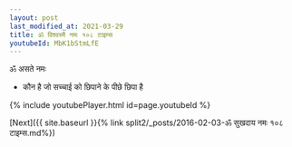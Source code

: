 ```yaml
---
layout: post
last_modified_at: 2021-03-29
title: ॐ विश्वस्मै नमः १०८ टाइम्स
youtubeId: MbK1bStmLfE
---
```

 
 
 ॐ असते नमः  
 
 -  कौन है जो सच्चाई को छिपाने के पीछे छिपा है 
 
  
 
  
 
 
 
 
 
 


{% include youtubePlayer.html id=page.youtubeId %}
 
[Next]({{ site.baseurl }}{% link  split2/_posts/2016-02-03-ॐ सुखदाय नमः १०८ टाइम्स.md%})
 

